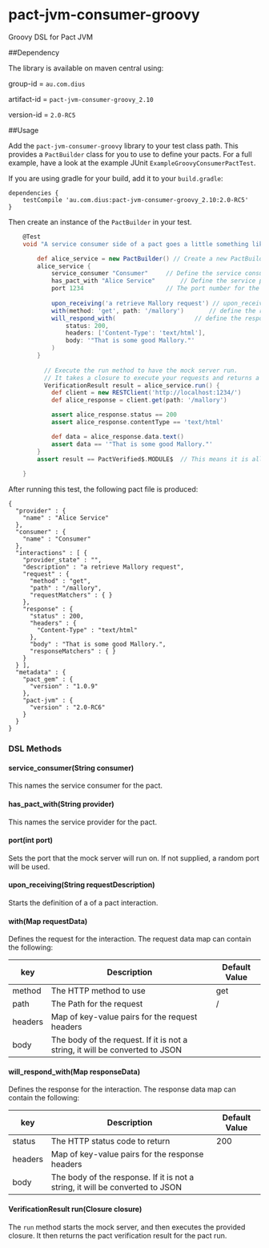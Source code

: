 pact-jvm-consumer-groovy
=========================

Groovy DSL for Pact JVM

##Dependency

The library is available on maven central using:

group-id = `au.com.dius`

artifact-id = `pact-jvm-consumer-groovy_2.10`

version-id = `2.0-RC5`

##Usage

Add the `pact-jvm-consumer-groovy` library to your test class path. This provides a `PactBuilder` class for you to use to define your pacts. For a full example, have a look at the example JUnit `ExampleGroovyConsumerPactTest`.

If you are using gradle for your build, add it to your `build.gradle`:

    dependencies {
        testCompile 'au.com.dius:pact-jvm-consumer-groovy_2.10:2.0-RC5'    
    }
  
Then create an instance of the `PactBuilder` in your test.

```groovy
    @Test
    void "A service consumer side of a pact goes a little something like this"() {

        def alice_service = new PactBuilder() // Create a new PactBuilder
        alice_service {
            service_consumer "Consumer" 	// Define the service consumer by name
            has_pact_with "Alice Service"   	// Define the service provider that it has a pact with
            port 1234						// The port number for the service. It is optional
        
            upon_receiving('a retrieve Mallory request') // upon_receiving starts a new interaction
            with(method: 'get', path: '/mallory')		// define the request, a GET request to '/mallory'
            will_respond_with(						// define the response we want returned
                status: 200,
                headers: ['Content-Type': 'text/html'],
                body: '"That is some good Mallory."'
            )
        }
        
	      // Execute the run method to have the mock server run.
	      // It takes a closure to execute your requests and returns a Pact VerificationResult.
	      VerificationResult result = alice_service.run() {
            def client = new RESTClient('http://localhost:1234/')
            def alice_response = client.get(path: '/mallory')

            assert alice_response.status == 200
            assert alice_response.contentType == 'text/html'

            def data = alice_response.data.text()
            assert data == '"That is some good Mallory."'
        }
        assert result == PactVerified$.MODULE$  // This means it is all good in weird Scala speak.
        
    }
```    

After running this test, the following pact file is produced:

    {
      "provider" : {
        "name" : "Alice Service"
      },
      "consumer" : {
        "name" : "Consumer"
      },
      "interactions" : [ {
        "provider_state" : "",
        "description" : "a retrieve Mallory request",
        "request" : {
          "method" : "get",
          "path" : "/mallory",
          "requestMatchers" : { }
        },
        "response" : {
          "status" : 200,
          "headers" : {
            "Content-Type" : "text/html"
          },
          "body" : "That is some good Mallory.",
          "responseMatchers" : { }
        }
      } ],
      "metadata" : {
        "pact_gem" : {
          "version" : "1.0.9"
        },
        "pact-jvm" : {
          "version" : "2.0-RC6"
        }
      }
    }

### DSL Methods

#### service_consumer(String consumer)

This names the service consumer for the pact.

#### has_pact_with(String provider)

This names the service provider for the pact.

#### port(int port)

Sets the port that the mock server will run on. If not supplied, a random port will be used.

#### upon_receiving(String requestDescription)

Starts the definition of a of a pact interaction.

#### with(Map requestData)

Defines the request for the interaction. The request data map can contain the following:

| key                           |  Description                               | Default Value             |
|----------------------------|-------------------------------------------|-----------------------------|
| method | The HTTP method to use | get |
| path | The Path for the request | / |
| headers | Map of key-value pairs for the request headers | |
| body | The body of the request. If it is not a string, it will be converted to JSON | |

#### will_respond_with(Map responseData)

Defines the response for the interaction. The response data map can contain the following:

| key                           |  Description                               | Default Value             |
|----------------------------|-------------------------------------------|-----------------------------|
| status | The HTTP status code to return | 200 |
| headers | Map of key-value pairs for the response headers | |
| body | The body of the response. If it is not a string, it will be converted to JSON | |

#### VerificationResult run(Closure closure)

The `run` method starts the mock server, and then executes the provided closure. It then returns the pact verification result for the pact run.
